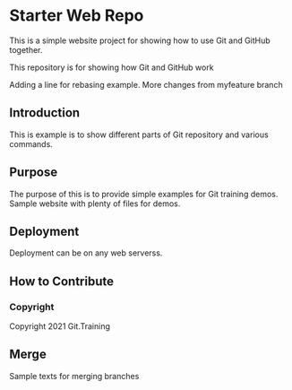 # Starter Web Repo

This is a simple website project for showing how to use Git and GitHub together.

This repository is for showing how Git and GitHub work

Adding a line for rebasing example. More changes from myfeature branch

## Introduction

This is example is to show different parts of Git repository and various commands.
## Purpose

The purpose of this is to provide simple examples for Git training demos.
Sample website with plenty of files for demos.

## Deployment

Deployment can be on any web serverss.

## How to Contribute

### Copyright

Copyright 2021 Git.Training

## Merge

Sample texts for merging branches